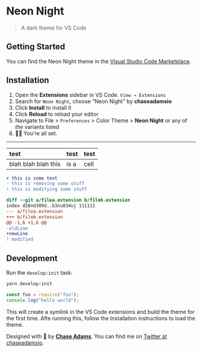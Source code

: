 # Neon Night

> A dark theme for VS Code

## Getting Started

You can find the Neon Night theme in the [Visual Studio Code Marketplace](https://marketplhub.visualstudio.com/items?itemName=chaseadamsio.vscode-theme-neon-night).

## Installation

1. Open the **Extensions** sidebar in VS Code. `View → Extensions`
2. Search for `Neon Night`, choose "Neon Night" by **chaseadamsio**
3. Click **Install** to install it
4. Click **Reload** to reload your editor
5. Navigate to File > `Preferences` > Color Theme > **Neon Night** or any of _the_ variants listed
6. 🎉🎉 You're all set.

---

| test                | test | test |
| :------------------ | :--- | :--- |
| blah blah blah this | is a | cell |

```diff
+ this is some text
- this is removing some stuff
! this is modifying some stuff
```

```diff
diff --git a/filea.extension b/fileb.extension
index d28nd309d..b3nu834uj 111111
--- a/filea.extension
+++ b/fileb.extension
@@ -1,6 +1,6 @@
-oldLine
+newLine
! modified
```

## Development

Run the `develop:init` task:

```sh
yarn develop:init
```

```js
const foo = require("foo");
console.log("hello world");
```

This will create a symlink in the VS Code extensions and build the theme for the first time. Afte running this, follow the Installation instructions to load the theme.

Designed with 💜 by **[Chase Adams](https://github.com/chaseadamsio)**. You can find me on [Twitter at chaseadamsio](https://twitter.com/chaseadamsio).
